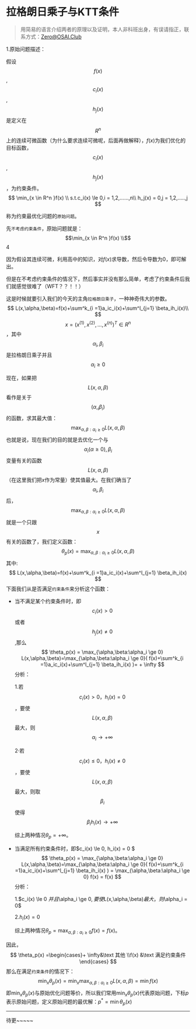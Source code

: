 # 拉格朗日乘子与KTT条件

> 用简易的语言介绍两者的原理以及证明，本人非科班出身，有误请指正，联系方式：Zero@OSAI.Club

1.原始问题描述：

假设$$f(x)$$,$$c_i(x)$$,$$h_j(x)$$是定义在$$R^n$$上的连续可微函数（为什么要求连续可微呢，后面再做解释），$f(x)$为我们优化的目标函数，$$c_i(x)$$,$$h_j(x)$$，为约束条件。
$$
\min_{x \in R^n }f(x) \\
s.t.c_i(x) \le 0,i = 1,2,......,n\\
h_j(x) = 0,j = 1,2,.....,j
$$


称为约束最优化问题的`原始问题`。

先`不考虑约束条件`，原始问题就是：	$$\min_{x \in R^n }f(x) \\$$4

 因为假设其连续可微，利用高中的知识，对$f(x)$求导数，然后令导数为0，即可解出。

但是在不考虑约束条件的情况下，然后事实并没有那么简单，考虑了约束条件后我们就感觉很难了（WFT？？！！）

这是时候就要引入我们的今天的主角`拉格朗日乘子`，一种神奇伟大的参数。
$$
L(x,\alpha,\beta)=f(x)+\sum^k_{i =1}a_ic_i(x)+\sum^l_{j=1} \beta_ih_i(x)\\
$$
$$x = (x^{(1)},x^{(2)},...,x^{(n)})^T \in R^n$$，其中$$\alpha_i,\beta_i$$是拉格朗日乘子并且$$\alpha_i \ge 0$$

现在，如果把$$L(x,\alpha,\beta)$$看作是关于$$(\alpha,_i\beta_i)$$的函数，求其最大值：
$$
\max_{\alpha,\beta:\alpha_i \ge 0} L(x,\alpha,\beta)
$$
也就是说，现在我们的目的就是去优化一个与$$\alpha_i(\alpha \ge 0),\beta_i$$变量有关的函数$$L(x,\alpha,\beta)$$（在这里我们把$x$作为常量）使其值最大。在我们确当了$$\alpha_i,\beta_i$$后，$$\max_{\alpha,\beta:\alpha_i \ge 0} L(x,\alpha,\beta)$$就是一个只跟$$x$$有关的函数了，我们定义函数：
$$
\theta_p(x) = \max_{\alpha,\beta:\alpha_i \ge 0} L(x,\alpha,\beta)
$$
其中:
$$
L(x,\alpha,\beta)=f(x)+\sum^k_{i =1}a_ic_i(x)+\sum^l_{j=1} \beta_ih_i(x)
$$
下面我们从是否满足`约束条件`来分析这个函数：

- 当不满足某个约束条件时，即$$c_i(x) > 0$$或者$$h_j(x) \ne 0$$,那么
  $$
  \theta_p(x) = \max_{\alpha,\beta:\alpha_i \ge 0} L(x,\alpha,\beta)=\max_{\alpha,\beta:\alpha_i \ge 0}( f(x)+\sum^k_{i =1}a_ic_i(x)+\sum^l_{j=1} \beta_ih_i(x) )= + \infty
  $$
  分析：

  1.若$$c_i(x) > 0，h_i(x) = 0$$，要使$$L(x,\alpha,\beta)$$最大，则$$\alpha_i \to +\infty$$

  2·若$$c_i(x) \le 0，h_i(x) \ne  0$$，要使$$L(x,\alpha,\beta)$$最大，则取$$\beta_i$$使得$$\beta_ih_i(x) \to +\infty$$

  综上两种情况$\theta_p = + \infty$。

- 当满足所有约束条件时，即$c_i(x) \le 0, h_i(x) = 0 $
  $$
  \theta_p(x) = \max_{\alpha,\beta:\alpha_i \ge 0} L(x,\alpha,\beta)=\max_{\alpha,\beta:\alpha_i \ge 0}( f(x)+\sum^k_{i =1}a_ic_i(x)+\sum^l_{j=1} \beta_ih_i(x) ) = \max_{\alpha,\beta:\alpha_i \ge 0} f(x) = f(x)
  $$
  分析：

  1.$c_i(x) \le 0 $并且$\alpha_i \ge 0$,要使$L(x,\alpha,\beta)$最大，则$\alpha_i = 0$

  2.$h_i(x) = 0$

  综上两种情况$\theta_p = \max_{\alpha,\beta:\alpha_i \ge 0} f(x) = f(x)$。

因此，
$$
\theta_p(x) =\begin{cases}+ \infty&\text 其他 \\f(x) &\text 满足约束条件 \end{cases}
$$
那么在满足`约束条件`的情况下：
$$
\min_{x}\theta_p(x) = \min_x\max_{\alpha,\beta:\alpha_i \ge 0}L(x,\alpha,\beta) = \min f(x)
$$
即$\min_{x}\theta_p(x)$与原始优化问题等价，所以我们常用$\min_{x}\theta_p(x)$代表原始问题，下标$p$表示原始问题，定义原始问题的最优解：$p ^* = \min\theta_p(x)$

---

待更\~~~~~